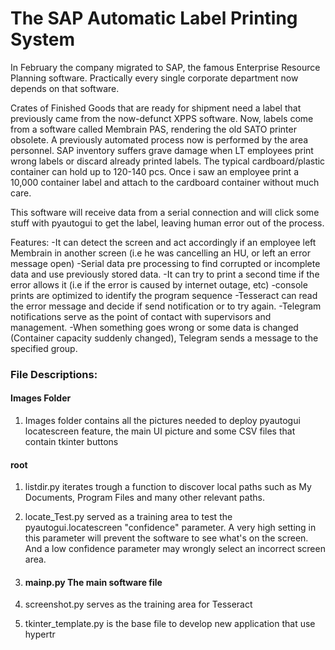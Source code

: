 # The SAP Automatic Label Printing System

In February the company migrated to SAP, the famous Enterprise Resource Planning software. Practically every single corporate department now depends on that software.

Crates of Finished Goods that are ready for shipment need a label that previously came from the now-defunct XPPS software. 
Now, labels come from a software called Membrain PAS, rendering the old SATO printer obsolete. A previously automated process now is performed by the area personnel. SAP inventory suffers grave damage when LT employees print wrong labels or discard already printed labels. The typical cardboard/plastic container can hold up to 120-140 pcs. Once i saw an employee print a 10,000 container label and attach to the cardboard container without much care.


This software will receive data from a serial connection and will click some stuff with pyautogui to get the label, leaving human error out of the process.

Features:
-It can detect the screen and act accordingly if an employee left Membrain in another screen (i.e he was cancelling an HU, or left an error message open)
-Serial data pre processing to find corrupted or incomplete data and use previously stored data.
-It can try to print a second time if the error allows it (i.e if the error is caused by internet outage, etc)
-console prints are optimized to identify the program sequence
-Tesseract can read the error message and decide if send notification or to try again.
-Telegram notifications serve as the point of contact with supervisors and management. 
  -When something goes wrong or some data is changed (Container capacity suddenly changed), Telegram sends a message to the specified group.
  
### File Descriptions:
#### Images Folder
1. Images folder contains all the pictures needed to deploy pyautogui locatescreen feature, the main UI picture and some CSV files that contain tkinter buttons
#### root

1. listdir.py iterates trough a function to discover local paths such as My Documents, Program Files and many other relevant paths.

2. locate_Test.py served as a training area to test the pyautogui.locatescreen "confidence" parameter. A very high setting in this parameter will prevent the software to see what's on the screen. And a low confidence parameter may wrongly select an incorrect screen area. 

3. #### mainp.py  The main software file

4. screenshot.py serves as the training area for Tesseract

5. tkinter_template.py is the base file to develop new application that use hypertr 
